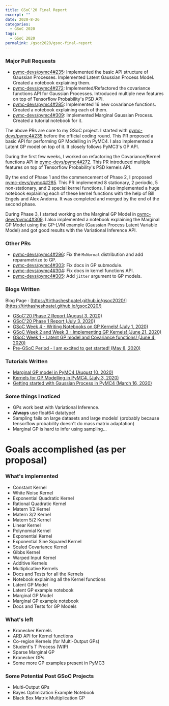 ```yaml
---
title: GSoC'20 Final Report
excerpt: ""
date: 2020-8-26
categories:
  - GSoC 2020
tags:
  - GSoC 2020
permalink: /gsoc2020/gsoc-final-report
---
```


### Major Pull Requests

- [pymc-devs/pymc4#235][1]: Implemented the basic API structure of Gaussian Processes. Implemented Latent Gaussian Process Model. Created a notebook explaining them.
- [pymc-devs/pymc4#272][2]: Implemented/Refactored the covariance functions API for Gaussian Processes. Introduced multiple new features on top of Tensorflow Probability's PSD API.
- [pymc-devs/pymc4#285][3]: Implemented 16 new covariance functions. Created a notebook explaining each of them.
- [pymc-devs/pymc4#309][4]: Implemented Marginal Gaussian Process. Created a tutorial notebook for it.

The above PRs are core to my GSoC project. I started with [pymc-devs/pymc4#235][1] before the official coding round. This PR proposed a basic API for performing GP Modelling in PyMC4. I also implemented a Latent GP model on top of it. It closely follows PyMC3's GP API.

During the first few weeks, I worked on refactoring the Covariance/Kernel functions API in [pymc-devs/pymc4#272][2]. This PR introduced multiple features on top of Tensorflow Probability's PSD kernels API.

By the end of Phase 1 and the commencement of Phase 2, I proposed [pymc-devs/pymc4#285][3]. This PR implemented 8 stationary, 2 periodic, 5 non-stationary, and 2 special kernel functions. I also implemented a huge notebook explaining each of these kernel functions with the help of Bill Engels and Alex Andorra. It was completed and merged by the end of the second phase.

During Phase 3, I started working on the Marginal GP Model in [pymc-devs/pymc4#309][4]. I also implemented a notebook explaining the Marginal GP Model using the GP-LVM example (Gaussian Process Latent Variable Model) and got good results with the Variational Inference API.

### Other PRs

- [pymc-devs/pymc4#296][5]: Fix the `MvNormal` distribution and add reparametrize to GP.
- [pymc-devs/pymc4#303][6]: Fix docs in GP submodule.
- [pymc-devs/pymc4#304][7]: Fix docs in kernel functions API.
- [pymc-devs/pymc4#305][8]: Add `jitter` argument to GP models.

### Blogs Written

Blog Page : [https://tirthasheshpatel.github.io/gsoc2020/](https://tirthasheshpatel.github.io/gsoc2020/)

- [GSoC'20 Phase 2 Report (August 3, 2020)](https://tirthasheshpatel.github.io/gsoc2020/gsoc-phase-2-summary)
- [GSoC'20 Phase 1 Report (July 3, 2020)](https://tirthasheshpatel.github.io/gsoc2020/gsoc-phase-1-summary)
- [GSoC Week 4 - Writing Notebooks on GP Kernels! (July 1, 2020)](https://tirthasheshpatel.github.io/gsoc2020/writing-notebooks-on-gp-kernels)
- [GSoC Week 2 and Week 3 - Implementing GP Kernels! (June 21, 2020)](https://tirthasheshpatel.github.io/gsoc2020/implementing-gp-kernels)
- [GSoC Week 1 - Latent GP model and Covariance functions! (June 4, 2020)](https://tirthasheshpatel.github.io/gsoc2020/latent-gp-model-and-covariance-functions)
- [Pre-GSoC Period - I am excited to get started! (May 8, 2020)](https://tirthasheshpatel.github.io/gsoc2020/pre-gsoc-period-i-am-excited-to-get-started)

### Tutorials Written

- [Marginal GP model in PyMC4 (August 10, 2020)](https://tirthasheshpatel.github.io/gsoc2020/marginal-gp-model-in-pymc4)
- [Kernels for GP Modelling in PyMC4. (July 3, 2020)](https://tirthasheshpatel.github.io/gsoc2020/kernels-for-gp-modelling-in-pymc4)
- [Getting started with Gaussian Process in PyMC4 (March 16, 2020)](https://tirthasheshpatel.github.io/gsoc2020/getting-started-with-gaussian-process-in-pymc4)

### Some things I noticed

- GPs work best with Variational Inference.
- **Always** use float64 datatype!
- Sampling fails on large datasets and large models! (probably because tensorflow probability doesn't do mass matrix adaptation)
- Marginal GP is hard to infer using sampling...

# Goals accomplished (as per proposal)

### What's implemented

- Constant Kernel
- White Noise Kernel
- Exponential Quadratic Kernel
- Rational Quadratic Kernel
- Matern 1/2 Kernel
- Matern 3/2 Kernel
- Matern 5/2 Kernel
- Linear Kernel
- Polynomial Kernel
- Exponential Kernel
- Exponential Sine Squared Kernel
- Scaled Covariance Kernel
- Gibbs Kernel
- Warped Input Kernel
- Additive Kernels
- Multiplicative Kernels
- Docs and Tests for all the Kernels
- Notebook explaining all the Kernel functions
- Latent GP Model
- Latent GP example notebook
- Marginal GP Model
- Marginal GP example notebook
- Docs and Tests for GP Models

### What's left

- Kronecker Kernels
- ARD API for Kernel functions
- Co-region Kernels (for Multi-Output GPs)
- Student's T Process (WIP)
- Sparse Marginal GP
- Kronecker GPs
- Some more GP examples present in PyMC3

### Some Potential Post GSoC Projects

- Multi-Output GPs
- Bayes Optimization Example Notebook
- Black Box Matrix Multiplication GP

[1]: https://github.com/pymc-devs/pymc4/pull/235
[2]: https://github.com/pymc-devs/pymc4/pull/272
[3]: https://github.com/pymc-devs/pymc4/pull/285
[4]: https://github.com/pymc-devs/pymc4/pull/309
[5]: https://github.com/pymc-devs/pymc4/pull/296
[6]: https://github.com/pymc-devs/pymc4/pull/303
[7]: https://github.com/pymc-devs/pymc4/pull/304
[8]: https://github.com/pymc-devs/pymc4/pull/305
